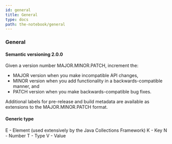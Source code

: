 ```yaml
---
id: general
title: General
type: docs
path: the-notebook/general
---
```


### General

#### Semantic versioning 2.0.0
Given a version number MAJOR.MINOR.PATCH, increment the:

- MAJOR version when you make incompatible API changes,
- MINOR version when you add functionality in a backwards-compatible manner, and
- PATCH version when you make backwards-compatible bug fixes.

Additional labels for pre-release and build metadata are available as extensions to the MAJOR.MINOR.PATCH format.

#### Generic type
E - Element (used extensively by the Java Collections Framework)
K - Key
N - Number
T - Type
V - Value
